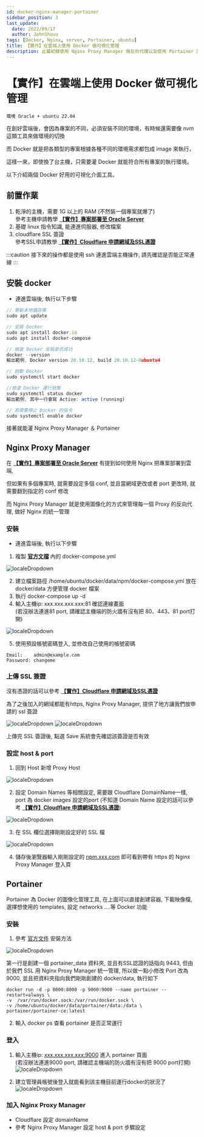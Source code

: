 ```yaml
---
id: docker-nginx-manager-portainer
sidebar_position: 3
last_update:
  date: 2022/09/17
  author: JohnShuuu
tags: [Docker, Nginx, server, Portainer, ubuntu]
title: 【實作】在雲端上使用 Docker 做可視化管理
description: 此篇紀錄使用 Nginx Proxy Manager 做反向代理以及使用 Portainer 圖象化工具做 Docker 的容器管理
---
```

# 【實作】在雲端上使用 Docker 做可視化管理
`環境 Oracle + ubuntu 22.04`

在創好雲端後，會因為專案的不同，必須安裝不同的環境，有時候還需要像 nvm 這類工具來做環境的切換

而 Docker 就是把各類型的專案根據各種不同的環境需求都包成 image 來執行，

這樣一來，即使換了台主機，只需要灌 Docker 就能符合所有專案的執行環境。

以下介紹兩個 Docker 好用的可視化介面工具。

## 前置作業
1. 乾淨的主機，需要 1G 以上的 RAM (不然裝一個專案就爆了)  
參考主機申請教學 **[【實作】專案部署至 Oracle Server](https://www.jiangshuuu.com/docs/CloudServer/oracle-nginx-upload-project/)**
2. 基礎 linux 指令知識, 能連進伺服器, 修改檔案
3. cloudflare SSL 簽證  
參考SSL申請教學 **[【實作】Cloudflare 申請網域及SSL憑證](https://www.jiangshuuu.com/docs/CloudServer/cloudflare-apply-ssl/)**

:::caution
接下來的操作都是使用 ssh 連進雲端主機操作, 請先確認是否能正常連線
:::

## 安裝 docker
- 連進雲端後, 執行以下步驟
```jsx
// 更新本地儲存庫
sudo apt update

// 安裝 Docker
sudo apt install docker.io
sudo apt install docker-compose

// 檢查 Docker 安裝是否成功
docker --version
輸出範例, Docker version 20.10.12, build 20.10.12-0ubuntu4

// 啟動 Docker
sudo systemctl start docker

//檢查 Docker 運行狀態
sudo systemctl status docker
輸出範例, 其中一行會寫 Active: active (running)

// 若需要停止 Docker 的指令
sudo systemctl enable docker
```

接著就能灌 Nginx Proxy Manager ＆ Portainer

## Nginx Proxy Manager

在 **[【實作】專案部署至 Oracle Server](https://www.jiangshuuu.com/docs/CloudServer/oracle-nginx-upload-project/)** 有提到如何使用 Nginx 把專案部署到雲端, 

但如果有多個專案時, 就需要設定多個 conf, 並且當網域更改或者 port 更改時, 就需要翻到指定的 conf 修改

而 Nginx Proxy Manager 就是使用圖像化的方式來管理每一個 Proxy 的反向代理, 做好 Nginx 的統一管理 

### 安裝

- 連進雲端後, 執行以下步驟

1. 複製 **[官方文檔](https://nginxproxymanager.com/setup/#using-mysql-mariadb-database)** 內的 docker-compose.yml

![localeDropdown](./image/02/01.jpg)

2. 建立檔案路徑 /home/ubuntu/docker/data/npm/docker-compose.yml 放在 docker/data 方便管理 docker 檔案
3. 執行 docker-compose up -d
4. 輸入主機ip: xxx.xxx.xxx.xxx:81 確認連線畫面  
(若沒辦法連進81 port, 請確認主機端的防火牆有沒有把 80、443、81 port打開)

![localeDropdown](./image/02/02.jpg)

5. 使用預設帳號密碼登入, 並修改自己使用的帳號密碼

```
Email:    admin@example.com
Password: changeme
```

### 上傳 SSL 簽證

沒有憑證的話可以參考 **[【實作】Cloudflare 申請網域及SSL憑證](https://www.jiangshuuu.com/docs/CloudServer/cloudflare-apply-ssl/)**

為了之後加入的網域都能有https, Nginx Proxy Manager, 提供了地方讓我們放申請的 ssl 簽證

![localeDropdown](./image/02/03.jpg)
![localeDropdown](./image/02/04.jpg)

上傳完 SSL 簽證後, 點選 Save 系統會先確認該簽證是否有效

### 設定 host & port

1. 回到 Host 新增 Proxy Host

![localeDropdown](./image/02/05.jpg)

2. 設定 Domain Names 等相關設定, 需要跟 Cloudflare DomainName一樣, port 為 docker images 設定的port (不知道 Domain Name 設定的話可以參考 **[【實作】Cloudflare 申請網域及SSL憑證](https://www.jiangshuuu.com/docs/CloudServer/cloudflare-apply-ssl/)**)
    
![localeDropdown](./image/02/06.jpg)

3. 在 SSL 欄位選擇剛剛設定好的 SSL 檔
    
![localeDropdown](./image/02/07.jpg)

4. 儲存後瀏覽器輸入剛剛設定的 [npm.xxx.com](http://npm.xxx.com) 即可看到帶有 https 的 Nginx Proxy Manager 登入頁

## Portainer

Portainer 為 Docker 的圖像化管理工具, 在上面可以直接創建容器, 下載映像檔, 選擇想使用的 templates, 設定 networks ….等 Docker 功能

### 安裝

1. 參考 [官方文件](https://docs.portainer.io/start/install/server/docker/linux) 安裝方法
    
![localeDropdown](./image/02/08.jpg) 

 第一行是創建一個 portainer_data 資料夾, 並且有SSL認證的話指向 9443, 但由於我們 SSL 用 Nginx Proxy Manager 統一管理, 所以做一點小修改 Port 改為 9000, 並且把資料夾指向我們剛剛創建的 docker/data, 執行如下

```
docker run -d -p 8000:8000 -p 9000:9000 --name portainer --restart=always \
-v  /var/run/docker.sock:/var/run/docker.sock \ 
-v /home/ubuntu/docker/data/portainer/data:/data \
portainer/portainer-ce:latest
```

2. 輸入 docker ps 查看 portainer 是否正常運行

### 登入

1. 輸入主機ip: [xxx.xxx.xxx.xxx:9000](http://xxx.xxx.xxx.xxx:9000) 進入 portainer 頁面  
(若沒辦法連進9000 port, 請確認主機端的防火牆有沒有把 9000 port打開)
![localeDropdown](./image/02/09.jpg)

2. 建立管理員帳號後登入就能看到該主機目前運行docker的狀況了
![localeDropdown](./image/02/10.jpg)

### 加入 Nginx Proxy Manager

- Cloudflare 設定 domainName
- 參考 Nginx Proxy Manager 設定 host & port 步驟設定